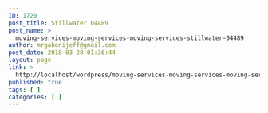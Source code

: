 ```yaml
---
ID: 1729
post_title: Stillwater 04489
post_name: >
  moving-services-moving-services-moving-services-stillwater-04489
author: mrgabonijeff@gmail.com
post_date: 2018-03-28 01:36:44
layout: page
link: >
  http://localhost/wordpress/moving-services-moving-services-moving-services-stillwater-04489/
published: true
tags: [ ]
categories: [ ]
---
```

